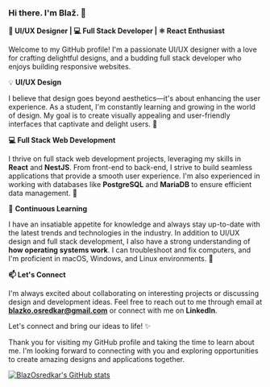 ### Hi there. I'm Blaž. 👋

**🎨 UI/UX Designer | 💻 Full Stack Developer | ⚛️ React Enthusiast**

Welcome to my GitHub profile! I'm a passionate UI/UX designer with a love for crafting delightful designs, and a budding full stack developer who enjoys building responsive websites.

💡 **UI/UX Design**

I believe that design goes beyond aesthetics—it's about enhancing the user experience. As a student, I'm constantly learning and growing in the world of design. My goal is to create visually appealing and user-friendly interfaces that captivate and delight users. 🌟

**💻 Full Stack Web Development**

I thrive on full stack web development projects, leveraging my skills in **React** and **NestJS**. From front-end to back-end, I strive to build seamless applications that provide a smooth user experience. I'm also experienced in working with databases like **PostgreSQL** and **MariaDB** to ensure efficient data management. 💪

🌱 **Continuous Learning**

I have an insatiable appetite for knowledge and always stay up-to-date with the latest trends and technologies in the industry. In addition to UI/UX design and full stack development, I also have a strong understanding of **how operating systems work**. I can troubleshoot and fix computers, and I'm proficient in macOS, Windows, and Linux environments. 🚀

**📫 Let's Connect**

I'm always excited about collaborating on interesting projects or discussing design and development ideas. Feel free to reach out to me through email at **blazko.osredkar@gmail.com** or connect with me on **LinkedIn**.

Let's connect and bring our ideas to life! ✨

Thank you for visiting my GitHub profile and taking the time to learn about me. I'm looking forward to connecting with you and exploring opportunities to create amazing designs and applications together.

[![BlazOsredkar's GitHub stats](https://github-readme-stats.vercel.app/api?username=BlazOsredkar)](https://github.com/anuraghazra/github-readme-stats)
